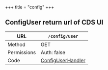 +++
title = "config"
+++


## ConfigUser return url of CDS UI

URL         | **`/config/user`**
----------- |----------
Method      | GET     
Permissions |  Auth: false
Code        | [ConfigUserHandler](https://github.com/ovh/cds/search?q=%22func+%28api+*API%29+ConfigUserHandler%22)
    









